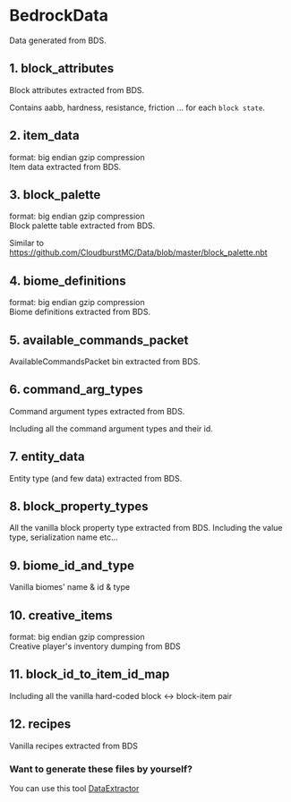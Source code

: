 # BedrockData
Data generated from BDS. 

## 1. block_attributes

Block attributes extracted from BDS.

Contains aabb, hardness, resistance, friction ... for each ```block state```.

## 2. item_data
format: big endian gzip compression  
Item data extracted from BDS.

## 3. block_palette
format: big endian gzip compression  
Block palette table extracted from BDS. 

Similar to https://github.com/CloudburstMC/Data/blob/master/block_palette.nbt

## 4. biome_definitions
format: big endian gzip compression  
Biome definitions extracted from BDS.

## 5. available_commands_packet

AvailableCommandsPacket bin extracted from BDS.

## 6. command_arg_types

Command argument types extracted from BDS.

Including all the command argument types and their id.

## 7. entity_data

Entity type (and few data) extracted from BDS.

## 8. block_property_types

All the vanilla block property type extracted from BDS. Including the value type, serialization name etc...

## 9. biome_id_and_type

Vanilla biomes' name & id & type

## 10. creative_items
format: big endian gzip compression  
Creative player's inventory dumping from BDS

## 11. block_id_to_item_id_map

Including all the vanilla hard-coded block <-> block-item pair

## 12. recipes

Vanilla recipes extracted from BDS

### Want to generate these files by yourself?

You can use this tool [DataExtractor](https://github.com/AllayMC/DataExtractor)
